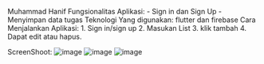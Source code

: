 Muhammad Hanif Fungsionalitas Aplikasi: - Sign in dan Sign Up - Menyimpan data tugas Teknologi Yang digunakan: flutter dan firebase Cara Menjalankan Aplikasi: 1. Sign in/sign up 2. Masukan List 3. klik tambah 4. Dapat edit atau hapus.

ScreenShoot:
![image](https://github.com/user-attachments/assets/f366be01-4be3-43c4-b525-0d87357aeb26)
![image](https://github.com/user-attachments/assets/77d30b1b-af37-4c24-a1a1-78e3b5000574)
![image](https://github.com/user-attachments/assets/99e19691-ab56-408a-b604-e3e0a1b839b0)
